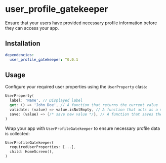 # user_profile_gatekeeper

Ensure that your users have provided necessary profile information before they can access your app.

## Installation

```yaml
dependencies:
  user_profile_gatekeeper: ^0.0.1
```

## Usage

Configure your required user properties using the `UserProperty` class:
```dart
UserProperty(
  label: 'Name', // Displayed label
  get: () => 'John Doe', // A function that returns the current value
  validate: (value) => value.isNotEmpty, // A function that acts as a validator for the value
  save: (value) => {/* save new value */}, // A function that saves the new value to a persistent storage
)
```

Wrap your app with `UserProfileGatekeeper` to ensure necessary profile data is collected:
```dart
UserProfileGatekeeper(
  requiredUserProperties: [...],
  child: HomeScreen(),
)
```


